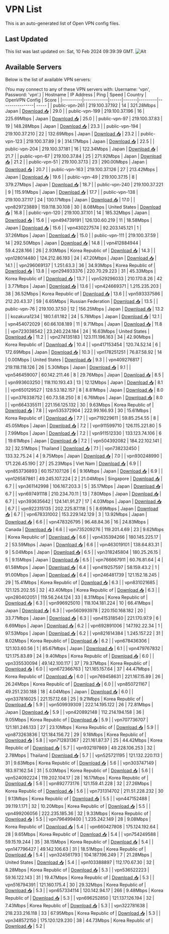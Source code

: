 # VPN List

This is an auto-generated list of Open VPN config files.

## Last Updated

This list was last updated on: Sat, 10 Feb 2024 09:39:39 GMT.
![Alt](https://repobeats.axiom.co/api/embed/186b98318ef1479477931607c1ad7d823f12451f.svg "Repobeats analytics image")

## Available Servers

Below is the list of available VPN servers:

(You may connect to any of these VPN servers with: Username: 'vpn', Password: 'vpn'.)
| Hostname | IP Address | Ping | Speed | Country | OpenVPN Config | Score |
|----------|------------|------|-------|---------|----------------| ----- |
| public-vpn-261 | 219.100.37.192 | 14 | 321.28Mbps | Japan | [Download 📥](./configs/server_0_JP.ovpn) | 29.0 |
| public-vpn-199 | 219.100.37.196 | 16 | 225.69Mbps | Japan | [Download 📥](./configs/server_1_JP.ovpn) | 25.0 |
| public-vpn-97 | 219.100.37.83 | 19 | 148.28Mbps | Japan | [Download 📥](./configs/server_2_JP.ovpn) | 23.3 |
| public-vpn-194 | 219.100.37.210 | 22 | 132.69Mbps | Japan | [Download 📥](./configs/server_3_JP.ovpn) | 23.2 |
| public-vpn-123 | 219.100.37.89 | 9 | 314.17Mbps | Japan | [Download 📥](./configs/server_4_JP.ovpn) | 22.5 |
| public-vpn-204 | 219.100.37.181 | 16 | 122.34Mbps | Japan | [Download 📥](./configs/server_5_JP.ovpn) | 21.7 |
| public-vpn-67 | 219.100.37.84 | 25 | 271.92Mbps | Japan | [Download 📥](./configs/server_6_JP.ovpn) | 21.2 |
| public-vpn-51 | 219.100.37.13 | 23 | 290.00Mbps | Japan | [Download 📥](./configs/server_7_JP.ovpn) | 20.7 |
| public-vpn-163 | 219.100.37.126 | 27 | 213.42Mbps | Japan | [Download 📥](./configs/server_8_JP.ovpn) | 19.6 |
| public-vpn-49 | 219.100.37.15 | 8 | 379.27Mbps | Japan | [Download 📥](./configs/server_9_JP.ovpn) | 18.7 |
| public-vpn-240 | 219.100.37.221 | 9 | 115.91Mbps | Japan | [Download 📥](./configs/server_10_JP.ovpn) | 17.7 |
| public-vpn-138 | 219.100.37.117 | 24 | 130.17Mbps | Japan | [Download 📥](./configs/server_11_JP.ovpn) | 17.0 |
| vpn829723889 | 159.118.30.108 | 30 | 8.08Mbps | United States | [Download 📥](./configs/server_12_US.ovpn) | 16.8 |
| public-vpn-120 | 219.100.37.101 | 14 | 185.32Mbps | Japan | [Download 📥](./configs/server_13_JP.ovpn) | 15.6 |
| vpn494739191 | 126.130.60.219 | 11 | 18.58Mbps | Japan | [Download 📥](./configs/server_14_JP.ovpn) | 15.6 |
| vpn430227574 | 92.203.145.121 | 1 | 37.26Mbps | Japan | [Download 📥](./configs/server_15_JP.ovpn) | 15.0 |
| public-vpn-111 | 219.100.37.59 | 14 | 292.50Mbps | Japan | [Download 📥](./configs/server_16_JP.ovpn) | 14.8 |
| vpn412884944 | 59.4.228.166 | 26 | 2.93Mbps | Korea Republic of | [Download 📥](./configs/server_17_KR.ovpn) | 14.3 |
| vpn128014480 | 124.212.86.193 | 24 | 47.20Mbps | Japan | [Download 📥](./configs/server_18_JP.ovpn) | 14.1 |
| vpn296069137 | 1.251.63.3 | 36 | 34.93Mbps | Korea Republic of | [Download 📥](./configs/server_19_KR.ovpn) | 13.8 |
| vpn294933376 | 220.70.29.223 | 31 | 45.33Mbps | Korea Republic of | [Download 📥](./configs/server_20_KR.ovpn) | 13.7 |
| vpn529296033 | 210.170.8.26 | 42 | 3.77Mbps | Japan | [Download 📥](./configs/server_21_JP.ovpn) | 13.6 |
| vpn424669371 | 1.215.235.203 | 38 | 36.52Mbps | Korea Republic of | [Download 📥](./configs/server_22_KR.ovpn) | 13.6 |
| vpn593337586 | 212.20.43.37 | 59 | 6.65Mbps | Russian Federation | [Download 📥](./configs/server_23_RU.ovpn) | 13.5 |
| public-vpn-76 | 219.100.37.50 | 12 | 156.25Mbps | Japan | [Download 📥](./configs/server_24_JP.ovpn) | 13.2 |
| kozakura1234 | 180.1.61.182 | 24 | 5.78Mbps | Japan | [Download 📥](./configs/server_25_JP.ovpn) | 12.1 |
| vpn454072029 | 60.66.108.189 | 11 | 9.71Mbps | Japan | [Download 📥](./configs/server_26_JP.ovpn) | 11.8 |
| vpn723038542 | 23.240.224.184 | 24 | 16.63Mbps | United States | [Download 📥](./configs/server_27_US.ovpn) | 11.2 |
| vpn274135183 | 123.111.196.163 | 34 | 42.90Mbps | Korea Republic of | [Download 📥](./configs/server_28_KR.ovpn) | 10.4 |
| vpn417153454 | 120.74.52.14 | 6 | 172.69Mbps | Japan | [Download 📥](./configs/server_29_JP.ovpn) | 10.3 |
| vpn178251251 | 76.87.58.92 | 14 | 0.00Mbps | United States | [Download 📥](./configs/server_30_US.ovpn) | 9.3 |
| vpn409276817 | 219.118.118.126 | 26 | 5.30Mbps | Japan | [Download 📥](./configs/server_31_JP.ovpn) | 9.1 |
| vpn546459007 | 60.142.211.46 | 8 | 29.76Mbps | Japan | [Download 📥](./configs/server_32_JP.ovpn) | 8.5 |
| vpn993603250 | 118.110.193.43 | 13 | 12.12Mbps | Japan | [Download 📥](./configs/server_33_JP.ovpn) | 8.1 |
| vpn650129527 | 128.53.182.157 | 8 | 8.81Mbps | Japan | [Download 📥](./configs/server_34_JP.ovpn) | 8.0 |
| vpn376338752 | 60.73.58.250 | 8 | 6.76Mbps | Japan | [Download 📥](./configs/server_35_JP.ovpn) | 8.0 |
| vpn664335511 | 221.156.125.132 | 30 | 9.63Mbps | Korea Republic of | [Download 📥](./configs/server_36_KR.ovpn) | 7.8 |
| vpn535372904 | 222.99.166.93 | 30 | 15.61Mbps | Korea Republic of | [Download 📥](./configs/server_37_KR.ovpn) | 7.7 |
| vpn719229611 | 59.85.254.55 | 8 | 45.05Mbps | Japan | [Download 📥](./configs/server_38_JP.ovpn) | 7.2 |
| vpn911599710 | 126.115.221.80 | 5 | 7.99Mbps | Japan | [Download 📥](./configs/server_39_JP.ovpn) | 7.2 |
| vpn911512330 | 133.123.74.106 | 6 | 19.61Mbps | Japan | [Download 📥](./configs/server_40_JP.ovpn) | 7.2 |
| vpn504392082 | 184.22.102.141 | 32 | 32.51Mbps | Thailand | [Download 📥](./configs/server_41_TH.ovpn) | 7.1 |
| vpn738232450 | 133.32.75.24 | 4 | 9.75Mbps | Japan | [Download 📥](./configs/server_42_JP.ovpn) | 7.0 |
| vpn930248990 | 171.226.45.190 | 27 | 25.23Mbps | Viet Nam | [Download 📥](./configs/server_43_VN.ovpn) | 6.9 |
| vpn853736893 | 60.157.107.126 | 6 | 9.16Mbps | Japan | [Download 📥](./configs/server_44_JP.ovpn) | 6.9 |
| vpn126587861 | 49.245.107.224 | 2 | 21.04Mbps | Singapore | [Download 📥](./configs/server_45_SG.ovpn) | 6.7 |
| vpn361142998 | 106.167.203.3 | 5 | 35.17Mbps | Japan | [Download 📥](./configs/server_46_JP.ovpn) | 6.7 |
| vpn697491118 | 210.234.70.11 | 13 | 7.80Mbps | Japan | [Download 📥](./configs/server_47_JP.ovpn) | 6.7 |
| vpn393635642 | 124.141.91.27 | 17 | 4.03Mbps | Japan | [Download 📥](./configs/server_48_JP.ovpn) | 6.7 |
| vpn922315135 | 202.225.87.118 | 5 | 8.69Mbps | Japan | [Download 📥](./configs/server_49_JP.ovpn) | 6.7 |
| vpn678331002 | 153.229.142.129 | 3 | 13.92Mbps | Japan | [Download 📥](./configs/server_50_JP.ovpn) | 6.6 |
| vpn478326795 | 96.48.84.36 | 16 | 24.83Mbps | Canada | [Download 📥](./configs/server_51_CA.ovpn) | 6.6 |
| vpn735209276 | 119.201.4.69 | 23 | 9.62Mbps | Korea Republic of | [Download 📥](./configs/server_52_KR.ovpn) | 6.6 |
| vpn435394266 | 180.145.225.17 | 2 | 53.59Mbps | Japan | [Download 📥](./configs/server_53_JP.ovpn) | 6.6 |
| vpn463019101 | 138.64.83.31 | 9 | 5.04Mbps | Japan | [Download 📥](./configs/server_54_JP.ovpn) | 6.5 |
| vpn318245804 | 180.25.26.15 | 5 | 9.15Mbps | Japan | [Download 📥](./configs/server_55_JP.ovpn) | 6.5 |
| vpn766667911 | 60.76.81.64 | 4 | 61.58Mbps | Japan | [Download 📥](./configs/server_56_JP.ovpn) | 6.4 |
| vpn419257597 | 58.159.43.2 | 1 | 91.00Mbps | Japan | [Download 📥](./configs/server_57_JP.ovpn) | 6.4 |
| vpn246481739 | 121.152.18.245 | 29 | 15.41Mbps | Korea Republic of | [Download 📥](./configs/server_58_KR.ovpn) | 6.3 |
| vpn831021685 | 121.125.202.55 | 32 | 43.40Mbps | Korea Republic of | [Download 📥](./configs/server_59_KR.ovpn) | 6.3 |
| vpn280402051 | 119.56.244.124 | 33 | 8.31Mbps | Korea Republic of | [Download 📥](./configs/server_60_KR.ovpn) | 6.3 |
| vpn996925010 | 118.104.181.224 | 10 | 66.41Mbps | Japan | [Download 📥](./configs/server_61_JP.ovpn) | 6.3 |
| vpn560993978 | 220.150.168.182 | 20 | 33.77Mbps | Japan | [Download 📥](./configs/server_62_JP.ovpn) | 6.3 |
| vpn415318540 | 221.170.97.9 | 6 | 6.69Mbps | Japan | [Download 📥](./configs/server_63_JP.ovpn) | 6.2 |
| vpn692891006 | 147.192.22.34 | 1 | 97.53Mbps | Japan | [Download 📥](./configs/server_64_JP.ovpn) | 6.2 |
| vpn821614384 | 1.245.157.22 | 31 | 8.02Mbps | Korea Republic of | [Download 📥](./configs/server_65_KR.ovpn) | 6.2 |
| vpn678436306 | 121.103.60.56 | 1 | 85.67Mbps | Japan | [Download 📥](./configs/server_66_JP.ovpn) | 6.1 |
| vpn479767832 | 121.175.83.89 | 24 | 9.40Mbps | Korea Republic of | [Download 📥](./configs/server_67_KR.ovpn) | 6.0 |
| vpn335530094 | 49.142.100.117 | 37 | 79.37Mbps | Korea Republic of | [Download 📥](./configs/server_68_KR.ovpn) | 6.0 |
| vpn672366763 | 121.165.157.64 | 37 | 44.47Mbps | Korea Republic of | [Download 📥](./configs/server_69_KR.ovpn) | 6.0 |
| vpn769458631 | 221.167.15.89 | 26 | 26.24Mbps | Korea Republic of | [Download 📥](./configs/server_70_KR.ovpn) | 6.0 |
| vpn850721167 | 49.251.230.188 | 18 | 4.04Mbps | Japan | [Download 📥](./configs/server_71_JP.ovpn) | 6.0 |
| vpn337816025 | 221.157.12.68 | 25 | 9.21Mbps | Korea Republic of | [Download 📥](./configs/server_72_KR.ovpn) | 5.9 |
| vpn509939309 | 222.14.195.122 | 26 | 72.81Mbps | Japan | [Download 📥](./configs/server_73_JP.ovpn) | 5.9 |
| vpn420892148 | 112.214.194.158 | 36 | 9.05Mbps | Korea Republic of | [Download 📥](./configs/server_74_KR.ovpn) | 5.9 |
| vpn707736707 | 121.181.246.133 | 27 | 23.10Mbps | Korea Republic of | [Download 📥](./configs/server_75_KR.ovpn) | 5.9 |
| vpn873263836 | 121.184.156.72 | 29 | 9.18Mbps | Korea Republic of | [Download 📥](./configs/server_76_KR.ovpn) | 5.8 |
| vpn712831367 | 221.161.87.37 | 25 | 44.42Mbps | Korea Republic of | [Download 📥](./configs/server_77_KR.ovpn) | 5.7 |
| vpn932197869 | 49.228.106.253 | 32 | 2.78Mbps | Thailand | [Download 📥](./configs/server_78_TH.ovpn) | 5.7 |
| vpn525721195 | 121.132.220.113 | 31 | 9.63Mbps | Korea Republic of | [Download 📥](./configs/server_79_KR.ovpn) | 5.6 |
| vpn303747149 | 183.97.162.54 | 31 | 5.03Mbps | Korea Republic of | [Download 📥](./configs/server_80_KR.ovpn) | 5.6 |
| vpn524092224 | 119.202.104.17 | 28 | 16.17Mbps | Korea Republic of | [Download 📥](./configs/server_81_KR.ovpn) | 5.6 |
| vpn892773176 | 121.159.41.228 | 32 | 27.26Mbps | Korea Republic of | [Download 📥](./configs/server_82_KR.ovpn) | 5.6 |
| vpn731314702 | 211.51.228.232 | 30 | 9.13Mbps | Korea Republic of | [Download 📥](./configs/server_83_KR.ovpn) | 5.5 |
| vpn447152488 | 39.119.1.171 | 32 | 10.20Mbps | Korea Republic of | [Download 📥](./configs/server_84_KR.ovpn) | 5.5 |
| vpn499206056 | 222.235.185.36 | 32 | 9.33Mbps | Korea Republic of | [Download 📥](./configs/server_85_KR.ovpn) | 5.5 |
| vpn796499400 | 1.235.242.149 | 28 | 9.08Mbps | Korea Republic of | [Download 📥](./configs/server_86_KR.ovpn) | 5.4 |
| vpn660427808 | 175.124.192.64 | 28 | 9.65Mbps | Korea Republic of | [Download 📥](./configs/server_87_KR.ovpn) | 5.4 |
| vpn754249588 | 59.15.19.244 | 35 | 38.15Mbps | Korea Republic of | [Download 📥](./configs/server_88_KR.ovpn) | 5.4 |
| vpn147796427 | 49.142.106.63 | 31 | 18.51Mbps | Korea Republic of | [Download 📥](./configs/server_89_KR.ovpn) | 5.4 |
| vpn324561793 | 104.187.196.249 | 7 | 21.28Mbps | United States | [Download 📥](./configs/server_90_US.ovpn) | 5.4 |
| vpn103388897 | 112.170.67.30 | 32 | 8.28Mbps | Korea Republic of | [Download 📥](./configs/server_91_KR.ovpn) | 5.3 |
| vpn536522223 | 59.16.122.143 | 31 | 19.47Mbps | Korea Republic of | [Download 📥](./configs/server_92_KR.ovpn) | 5.3 |
| vpn516794391 | 121.160.175.4 | 30 | 29.32Mbps | Korea Republic of | [Download 📥](./configs/server_93_KR.ovpn) | 5.3 |
| vpn657334114 | 120.142.94.17 | 266 | 9.48Mbps | Korea Republic of | [Download 📥](./configs/server_94_KR.ovpn) | 5.3 |
| vpn696252850 | 121.137.126.194 | 32 | 7.43Mbps | Korea Republic of | [Download 📥](./configs/server_95_KR.ovpn) | 5.3 |
| vpn322781638 | 218.233.216.118 | 33 | 67.95Mbps | Korea Republic of | [Download 📥](./configs/server_96_KR.ovpn) | 5.3 |
| vpn348572150 | 175.120.129.230 | 38 | 44.73Mbps | Korea Republic of | [Download 📥](./configs/server_97_KR.ovpn) | 5.2 |
